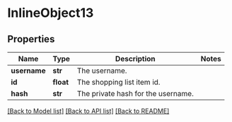# InlineObject13

## Properties
Name | Type | Description | Notes
------------ | ------------- | ------------- | -------------
**username** | **str** | The username. | 
**id** | **float** | The shopping list item id. | 
**hash** | **str** | The private hash for the username. | 

[[Back to Model list]](../README.md#documentation-for-models) [[Back to API list]](../README.md#documentation-for-api-endpoints) [[Back to README]](../README.md)


